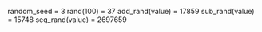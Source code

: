 random_seed = 3
rand(100) = 37
add_rand(value) = 17859
sub_rand(value) = 15748
seq_rand(value) = 2697659

